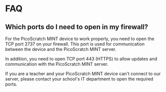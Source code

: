 # FAQ

## Which ports do I need to open in my firewall?

For the PicoScratch MINT device to work properly, you need to open the TCP port 2737 on your firewall. This port is used for communication between the device and the PicoScratch MINT server.

In addition, you need to open TCP port 443 (HTTPS) to allow updates and communication with the PicoScratch MINT server.

If you are a teacher and your PicoScratch MINT device can't connect to our server, please contact your school's IT department to open the required ports.